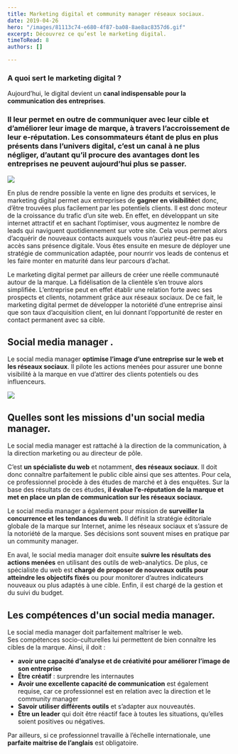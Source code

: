 ```yaml
---
title: Marketing digital et community manager réseaux sociaux.
date: 2019-04-26
hero: "/images/81113c74-e680-4f87-ba08-8ae8ac8357d6.gif"
excerpt: Découvrez ce qu’est le marketing digital.
timeToRead: 8
authors: []

---
```

### A quoi sert le marketing digital ?  
Aujourd’hui, le digital devient un **canal indispensable pour la communication des entreprises**.

###  Il leur permet en outre de communiquer avec leur cible et d’améliorer leur image de marque, à travers l’accroissement de leur e-réputation. Les consommateurs étant de plus en plus présents dans l’univers digital, c’est un canal à ne plus négliger, d’autant qu’il procure des avantages dont les entreprises ne peuvent aujourd’hui plus se passer.

![](/images/c91be565-bd83-4b3c-9b78-4bbaf8c858a9.jpeg)

En plus de rendre possible la vente en ligne des produits et services, le marketing digital permet aux entreprises de **gagner en visibilité**et donc, d’être trouvées plus facilement par les potentiels clients. Il est donc moteur de la croissance du trafic d’un site web. En effet, en développant un site internet attractif et en sachant l’optimiser, vous augmentez le nombre de leads qui naviguent quotidiennement sur votre site. Cela vous permet alors d’acquérir de nouveaux contacts auxquels vous n’auriez peut-être pas eu accès sans présence digitale. Vous êtes ensuite en mesure de déployer une stratégie de communication adaptée, pour nourrir vos leads de contenus et les faire monter en maturité dans leur parcours d’achat.

Le marketing digital permet par ailleurs de créer une réelle communauté autour de la marque. La fidélisation de la clientèle s’en trouve alors simplifiée. L’entreprise peut en effet établir une relation forte avec ses prospects et clients, notamment grâce aux réseaux sociaux. De ce fait, le marketing digital permet de développer la notoriété d’une entreprise ainsi que son taux d’acquisition client, en lui donnant l’opportunité de rester en contact permanent avec sa cible.

## Social media manager .

Le social media manager **optimise l’image d’une entreprise sur le web et les réseaux sociaux**. Il pilote les actions menées pour assurer une bonne visibilité à la marque en vue d’attirer des clients potentiels ou des influenceurs.

![](/images/28f24a79-69b3-492d-a0a6-35b582af945f.png)

## Quelles sont les **missions** d'un **social media manager.**

Le social media manager est rattaché à la direction de la communication, à la direction marketing ou au directeur de pôle.

C’est **un spécialiste du web** et notamment, **des réseaux sociaux**. Il doit donc connaître parfaitement le public cible ainsi que ses attentes. Pour cela, ce professionnel procède à des études de marché et à des enquêtes. Sur la base des résultats de ces études, **il évalue l’e-réputation de la marque et met en place un plan de communication sur les réseaux sociaux.**

Le social media manager a également pour mission de **surveiller la concurrence et les tendances du web.** Il définit la stratégie éditoriale globale de la marque sur Internet, anime les réseaux sociaux et s’assure de la notoriété de la marque. Ses décisions sont souvent mises en pratique par un community manager.

En aval, le social media manager doit ensuite **suivre les résultats des actions menées** en utilisant des outils de web-analytics. De plus, ce spécialiste du web est **chargé de proposer de nouveaux outils pour atteindre les objectifs fixés** ou pour monitorer d’autres indicateurs nouveaux ou plus adaptés à une cible. Enfin, il est chargé de la gestion et du suivi du budget.

## Les compétences d'un **social media manager.**

Le social media manager doit parfaitement maîtriser le web.  
Ses compétences socio-culturelles lui permettent de bien connaître les cibles de la marque. Ainsi, il doit :

* **avoir une capacité d’analyse et de créativité pour améliorer l’image de son entreprise**
* **Être créatif** : surprendre les internautes
* **Avoir une excellente capacité de communication** est également requise, car ce professionnel est en relation avec la direction et le community manager
* **Savoir utiliser différents outils** et s’adapter aux nouveautés.
* **Être un leader** qui doit être réactif face à toutes les situations, qu’elles soient positives ou négatives.

Par ailleurs, si ce professionnel travaille à l’échelle internationale, une **parfaite maitrise de l’anglais** est obligatoire.

## 